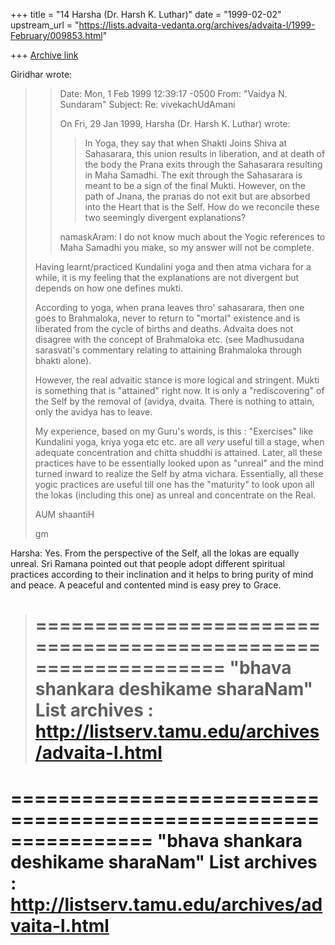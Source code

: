 +++
title = "14 Harsha (Dr. Harsh K. Luthar)"
date = "1999-02-02"
upstream_url = "https://lists.advaita-vedanta.org/archives/advaita-l/1999-February/009853.html"

+++
[Archive link](https://lists.advaita-vedanta.org/archives/advaita-l/1999-February/009853.html)

Giridhar wrote:

> >Date:    Mon, 1 Feb 1999 12:39:17 -0500
> >From:    "Vaidya N. Sundaram" <sundaram at ECN.PURDUE.EDU>
> >Subject: Re: vivekachUdAmani
> >
> >On Fri, 29 Jan 1999, Harsha (Dr. Harsh K. Luthar) wrote:
> >
> >> In Yoga, they say that when Shakti Joins
> >> Shiva at Sahasarara, this union results in liberation, and at death of the
> >> body the Prana exits through the Sahasarara resulting in Maha Samadhi. The
> >> exit through the Sahasarara is meant to be a sign of the final Mukti.
> >> However, on the path of Jnana, the pranas do not exit but are absorbed into
> >> the Heart that is the Self. How do we reconcile these two seemingly
> >> divergent explanations?
> >
> >namaskAram:
> >  I do not know much about the Yogic references to Maha Samadhi you
> >make, so my answer will not be complete.
>
> Having learnt/practiced Kundalini yoga and then atma vichara for a while,
> it is my feeling that the explanations are not divergent but depends on
> how one defines mukti.
>
> According to yoga, when prana leaves thro' sahasarara, then one goes to
> Brahmaloka, never to return to "mortal" existence and is liberated from
> the cycle of births and deaths. Advaita does not disagree with the concept
> of Brahmaloka etc. (see Madhusudana sarasvati's commentary relating to
> attaining Brahmaloka through bhakti alone).
>
> However, the real advaitic stance is more logical and stringent.
> Mukti is something that is "attained" right now. It is only a "rediscovering"
> of the Self by the removal of (avidya, dvaita. There is nothing to attain,
> only the avidya has to leave.
>
> My experience, based on my Guru's words, is this : "Exercises" like
> Kundalini yoga, kriya yoga etc etc. are all _very_ useful till a stage,
> when adequate concentration and chitta shuddhi is attained. Later, all
> these practices have to be essentially looked upon as "unreal" and the
> mind turned inward to realize the Self by atma vichara. Essentially,
> all these yogic practices are useful till one has the "maturity" to look upon
> all the lokas (including this one) as unreal and concentrate on the Real.
>
> AUM shaantiH
>
> gm
>

Harsha: Yes. From the perspective of the Self, all the lokas are equally unreal.
Sri Ramana pointed out that people adopt different spiritual practices according
to their inclination and it helps to bring purity of mind and peace. A peaceful
and contented mind is easy prey to Grace.

> ================================================================
> "bhava shankara deshikame sharaNam"
> List archives : http://listserv.tamu.edu/archives/advaita-l.html
> ================================================================

================================================================
"bhava shankara deshikame sharaNam"
List archives : http://listserv.tamu.edu/archives/advaita-l.html
================================================================

